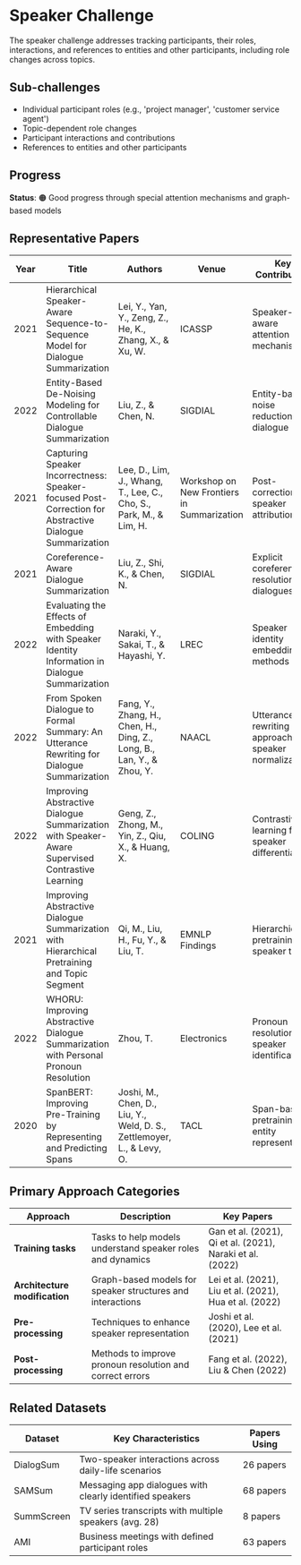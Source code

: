 # Speaker Challenge

The speaker challenge addresses tracking participants, their roles, interactions, and references to entities and other participants, including role changes across topics.

## Sub-challenges
- Individual participant roles (e.g., 'project manager', 'customer service agent')
- Topic-dependent role changes
- Participant interactions and contributions
- References to entities and other participants

## Progress
**Status**: 🟠 Good progress through special attention mechanisms and graph-based models

## Representative Papers

| Year | Title | Authors | Venue | Key Contribution |
|------|-------|---------|-------|-----------------|
| 2021 | Hierarchical Speaker-Aware Sequence-to-Sequence Model for Dialogue Summarization | Lei, Y., Yan, Y., Zeng, Z., He, K., Zhang, X., & Xu, W. | ICASSP | Speaker-aware attention mechanism |
| 2022 | Entity-Based De-Noising Modeling for Controllable Dialogue Summarization | Liu, Z., & Chen, N. | SIGDIAL | Entity-based noise reduction for dialogue |
| 2021 | Capturing Speaker Incorrectness: Speaker-focused Post-Correction for Abstractive Dialogue Summarization | Lee, D., Lim, J., Whang, T., Lee, C., Cho, S., Park, M., & Lim, H. | Workshop on New Frontiers in Summarization | Post-correction for speaker attribution |
| 2021 | Coreference-Aware Dialogue Summarization | Liu, Z., Shi, K., & Chen, N. | SIGDIAL | Explicit coreference resolution for dialogues |
| 2022 | Evaluating the Effects of Embedding with Speaker Identity Information in Dialogue Summarization | Naraki, Y., Sakai, T., & Hayashi, Y. | LREC | Speaker identity embedding methods |
| 2022 | From Spoken Dialogue to Formal Summary: An Utterance Rewriting for Dialogue Summarization | Fang, Y., Zhang, H., Chen, H., Ding, Z., Long, B., Lan, Y., & Zhou, Y. | NAACL | Utterance rewriting approach for speaker normalization |
| 2022 | Improving Abstractive Dialogue Summarization with Speaker-Aware Supervised Contrastive Learning | Geng, Z., Zhong, M., Yin, Z., Qiu, X., & Huang, X. | COLING | Contrastive learning for speaker differentiation |
| 2021 | Improving Abstractive Dialogue Summarization with Hierarchical Pretraining and Topic Segment | Qi, M., Liu, H., Fu, Y., & Liu, T. | EMNLP Findings | Hierarchical pretraining for speaker turns |
| 2022 | WHORU: Improving Abstractive Dialogue Summarization with Personal Pronoun Resolution | Zhou, T. | Electronics | Pronoun resolution for speaker identification |
| 2020 | SpanBERT: Improving Pre-Training by Representing and Predicting Spans | Joshi, M., Chen, D., Liu, Y., Weld, D. S., Zettlemoyer, L., & Levy, O. | TACL | Span-based pretraining for entity representation |

## Primary Approach Categories

| Approach | Description | Key Papers |
|----------|-------------|------------|
| **Training tasks** | Tasks to help models understand speaker roles and dynamics | Gan et al. (2021), Qi et al. (2021), Naraki et al. (2022) |
| **Architecture modification** | Graph-based models for speaker structures and interactions | Lei et al. (2021), Liu et al. (2021), Hua et al. (2022) |
| **Pre-processing** | Techniques to enhance speaker representation | Joshi et al. (2020), Lee et al. (2021) |
| **Post-processing** | Methods to improve pronoun resolution and correct errors | Fang et al. (2022), Liu & Chen (2022) |

## Related Datasets

| Dataset | Key Characteristics | Papers Using |
|---------|---------------------|--------------|
| DialogSum | Two-speaker interactions across daily-life scenarios | 26 papers |
| SAMSum | Messaging app dialogues with clearly identified speakers | 68 papers |
| SummScreen | TV series transcripts with multiple speakers (avg. 28) | 8 papers |
| AMI | Business meetings with defined participant roles | 63 papers |
